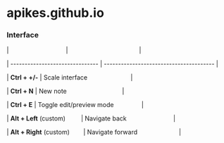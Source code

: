 # apikes.github.io

### Interface

|                                 |                                         |

| ------------------------------- | --------------------------------------- |

| **Ctrl + +/-** | Scale interface                         |

| **Ctrl + N** | New note                                |

| **Ctrl + E** | Toggle edit/preview mode                |

| **Alt + Left** (custom)         | Navigate back                           |

| **Alt + Right** (custom)        | Navigate forward                        |

